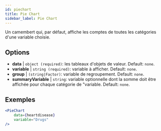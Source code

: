 ```yaml
---
id: piechart
title: Pie Chart
sidebar_label: Pie Chart
---
```


Un camembert qui, par défaut, affiche les comptes de toutes les catégories d'une variable choisie.

## Options

* __data__ | `object (required)`: les tableaux d'objets de valeur. Default: `none`.
* __variable__ | `string (required)`: variable à afficher. Default: `none`.
* __group__ | `(string|Factor)`: variable de regroupement. Default: `none`.
* __summaryVariable__ | `string`: variable optionnelle dont la somme doit être affichée pour chaque catégorie de "variable. Default: `none`.


## Exemples

```jsx live
<PieChart 
    data={heartdisease} 
    variable="Drugs"
/>
```

